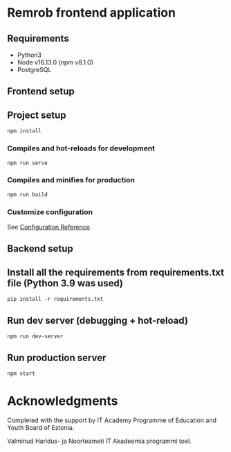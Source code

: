# Remrob frontend application

## Requirements

* Python3
* Node v16.13.0 (npm v8.1.0)
* PostgreSQL

## Frontend setup

## Project setup
```
npm install
```

### Compiles and hot-reloads for development
```
npm run serve
```

### Compiles and minifies for production
```
npm run build
```

### Customize configuration
See [Configuration Reference](https://cli.vuejs.org/config/).


## Backend setup

## Install all the requirements from requirements.txt file (Python 3.9 was used)
```
pip install -r requirements.txt
```

## Run dev server (debugging + hot-reload)
```
npm run dev-server
```

## Run production server
```
npm start
```

# Acknowledgments

Completed with the support by IT Academy Programme of Education and Youth Board of Estonia.

Valminud Haridus- ja Noorteameti IT Akadeemia programmi toel.
